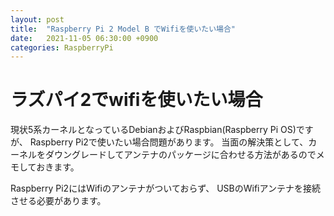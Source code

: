 ```yaml
---
layout: post
title:  "Raspberry Pi 2 Model B でWifiを使いたい場合"
date:   2021-11-05 06:30:00 +0900
categories: RaspberryPi
---
```



# ラズパイ2でwifiを使いたい場合


現状5系カーネルとなっているDebianおよびRaspbian(Raspberry Pi OS)ですが、
Raspberry Pi2で使いたい場合問題があります。
当面の解決策として、カーネルをダウングレードしてアンテナのパッケージに合わせる方法があるのでメモしておきます。




Raspberry Pi2にはWifiのアンテナがついておらず、
USBのWifiアンテナを接続させる必要があります。

